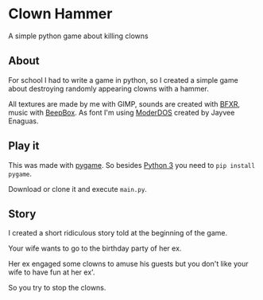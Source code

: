 # Clown Hammer
A simple python game about killing clowns

## About
For school I had to write a game in python, so I created a simple game about destroying randomly appearing clowns with a hammer.

All textures are made by me with GIMP, sounds are created with [BFXR](http://www.bfxr.net), music with [BeepBox](http://www.beepbox.co).
As font I'm using [ModerDOS](https://www.dafont.com/moder-dos-437.font) created by Jayvee Enaguas.

## Play it
This was made with [pygame](https://www.pygame.org). So besides [Python 3](https://www.python.org) you need to `pip install pygame`.

Download or clone it and execute `main.py`.

## Story
I created a short ridiculous story told at the beginning of the game.

Your wife wants to go to the birthday party of her ex.

Her ex engaged some clowns to amuse his guests but you don't like your wife to have fun at her ex'.

So you try to stop the clowns. 
